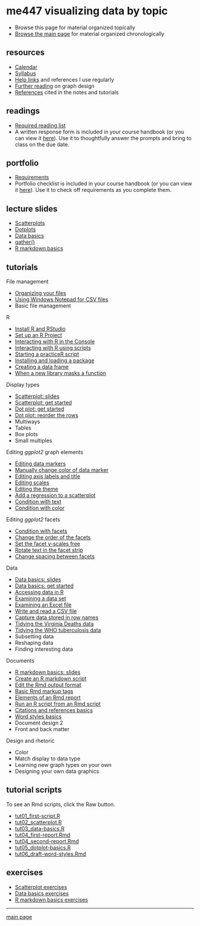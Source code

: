 
me447 visualizing data by topic
===============================

-   Browse this page for material organized topically
-   [Browse the main page](README.md) for material organized chronologically

resources
---------

-   [Calendar](cm/admin-02_calendar.pdf)
-   [Syllabus](cm/admin-03_syllabus.md)
-   [Help links](cm/admin-04_getting-help.md) and references I use regularly
-   [Further reading](http://www.graphdoctor.com/archives/154) on graph design
-   [References](cm/admin-05_references.md) cited in the notes and tutorials

readings
--------

-   [Required reading list](cm/read-02_reading-list.md)
-   A written response form is included in your course handbook (or you can view it [here](cm/read-01_reading-response-form.pdf)). Use it to thoughtfully answer the prompts and bring to class on the due date.

portfolio
---------

-   [Requirements](cm/folio-01_portfolio-requirements.md)
-   Portfolio checklist is included in your course handbook (or you can view it [here](cm/folio-02_portfolio-checklist.pdf)). Use it to check off requirements as you complete them.

lecture slides
--------------

-   [Scatterplots](slides/Le03-scatterplot-slides.pdf)
-   [Dotplots](slides/Le07-dot-plot-slides.pdf)
-   [Data basics](slides/Le04-data-basics-slides.pdf)
-   [gather()](slides/Le08-illustrating-gather.pdf)
-   [R markdown basics](slides/Le06-markdown-basics-slides.pdf)

tutorials
---------

File management

-   [Organizing your files](cm/tut-01_organize-files.md)
-   [Using Windows Notepad for CSV files](cm/tut-04_notepad-for-csv.md)
-   Basic file management

R

-   [Install R and RStudio](https://github.com/DSR-RHIT/install-R-and-RStudio)
-   [Set up an R Project](https://github.com/DSR-RHIT/install-R-and-RStudio)
-   [Interacting with R in the Console](cm/tut-02_using-console.md)
-   [Interacting with R using scripts](cm/tut-03_using-scripts.md)
-   [Starting a practiceR script](cm/tut-0301_start-scatterplot.md)
-   [Installing and loading a package](cm/tut-0302_install-load-package.md)
-   [Creating a data frame](cm/tut-0303_create-data-frame.md)
-   [When a new library masks a function](cm/tut-0405_new-library-masks.md)

Display types

-   [Scatterplot: slides](slides/Le03-scatterplot-slides.pdf)
-   [Scatterplot: get started](cm/tut-0304_create-scatterplot.md)
-   [Dot plot: get started](cm/tut-0702_create-dot-plot.md)
-   [Dot plot: reorder the rows](cm/tut-0703_reorder-rows.md)
-   Multiways
-   Tables
-   Box plots
-   Small multiples

Editing *ggplot2* graph elements

-   [Editing data markers](cm/tut-0305_edit-data-markers.md)
-   [Manually change color of data marker](cm/tut-0706_manual-color.md)
-   [Editing axis labels and title](cm/tut-0306_edit-axis-labels-title.md)
-   [Editing scales](cm/tut-0307_edit-scales.md)
-   [Editing the theme](cm/tut-0308_edit-theme.md)
-   [Add a regression to a scatterplot](cm/tut-0406_add-regression.md)
-   [Condition with text](cm/tut-0704_condition-by-text.md)
-   [Condition with color](cm/tut-0705_condition-by-color.md)

Editing *ggplot2* facets

-   [Condition with facets](cm/tut-0707_condition-facets.md)
-   [Change the order of the facets](cm/tut-0708_order-facets.md)
-   [Set the facet y-scales free](cm/tut-0709_free-scales.md)
-   [Rotate text in the facet strip](cm/tut-0710_rotate-strip-text.md)
-   [Change spacing between facets](cm/tut-0711_change-panel-spacing.md)

Data

-   [Data basics: slides](slides/Le04-data-basics-slides.pdf)
-   [Data basics: get started](cm/tut-0401_data-basics.md)
-   [Accessing data in R](cm/tut-0407_access-data-in-R.md)
-   [Examining a data set](cm/tut-0404_examine-new-data.md)
-   [Examining an Excel file](cm/tut-0402_read-excel.md)
-   [Write and read a CSV file](cm/tut-0403_read-write-csv.md)
-   [Capture data stored in row names](cm/tut-0701_capture-row-name-data.md)
-   [Tidying the Virginia Deaths data](cm/tut-0801_tidying-data-01_VADeaths.md)
-   [Tidying the WHO tuberculosis data](cm/tut-0802_tidying-data-02_who-TB.md)
-   Subsetting data
-   Reshaping data
-   Finding interesting data

Documents

-   [R markdown basics: slides](slides/Le06-markdown-basics-slides.pdf)
-   [Create an R markdown script](cm/tut-0601_rmd-start-markdown.md)
-   [Edit the Rmd output format](cm/tut-0602_rmd-edit-output.md)
-   [Basic Rmd markup tags](cm/tut-0603_rmd-basic-tags.md)
-   [Elements of an Rmd report](cm/tut-0604_rmd-elements.md)
-   [Run an R script from an Rmd script](cm/tut-0605_rmd-run-r.md)
-   [Citations and references basics](cm/tut-1001_citations-references.md)
-   [Word styles basics](cm/tut-1002_word-styles.md)
-   Document design 2
-   Front and back matter

Design and rhetoric

-   Color
-   Match display to data type
-   Learning new graph types on your own
-   Designing your own data graphics

tutorial scripts
----------------

To see an Rmd scripts, click the Raw button.

-   [tut01\_first-script.R](practiceR/tut01_first-script.R)
-   [tut02\_scatterplot.R](practiceR/tut02_scatterplot.R)
-   [tut03\_data-basics.R](practiceR/tut03_data-basics.R)
-   [tut04\_first-report.Rmd](practiceR/tut04_first-report.Rmd)
-   [tut04\_second-report.Rmd](practiceR/tut04_second-report.Rmd)
-   [tut05\_dotplot-basics.R](practiceR/tut05_dotplot-basics.R)
-   [tut06\_draft-word-styles.Rmd](practiceR/tut06_draft-word-styles.Rmd)

exercises
---------

-   [Scatterplot exercises](cm/tut-0309_scatterplot-exercise.md)
-   [Data basics exercises](cm/tut-0408_data-basics-exercise.md)
-   [R markdown basics exercises](cm/tut-0607_rmd-exercise.md)

------------------------------------------------------------------------

[main page](README.md)

